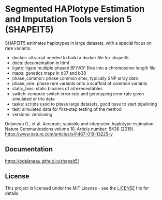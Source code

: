 # Segmented HAPlotype Estimation and Imputation Tools version 5 (SHAPEIT5)

SHAPEIT5 estimates haplotypes in large datasets, with a special focus on rare variants.

- docker: all script needed to build a docker file for shapeit5
- docs: documentation in html
- ligate: ligate multiple phased BF/VCF files into a chromosome length file
- maps: genetics maps in b37 and b38
- phase_common: phase common sites, typically SNP array data
- phase_rare: phase rare variants onto a scaffold of common variants
- static_bins: static binaries of all execeutables
- switch: compute switch error rate and genotyping error rate given simulated or trio data
- tasks: scripts used to phase large datasets, good base to start pipelining
- test: simulated data for first-step testing of the method
- versions: versioning

Delaneau O., et al. Accurate, scalable and integrative haplotype estimation. Nature Communications volume 10, Article number: 5436 (2019). 
https://www.nature.com/articles/s41467-019-13225-y

## Documentation

https://odelaneau.github.io/shapeit5/

## License

This project is licensed under the MIT License - see the [LICENSE](LICENSE) file for details
